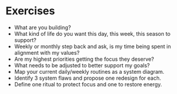 # Exercises

- What are you building?
- What kind of life do you want this day, this week, this season to support?
- Weekly or monthly step back and ask, is my time being spent in alignment with my values?
- Are my highest priorities getting the focus they deserve?
- What needs to be adjusted to better support my goals?
- Map your current daily/weekly routines as a system diagram.
- Identify 3 system flaws and propose one redesign for each.
- Define one ritual to protect focus and one to restore energy.
